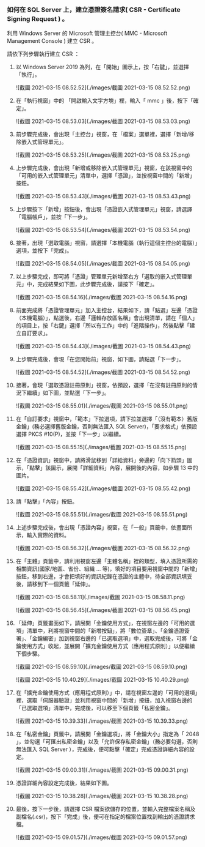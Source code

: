 ### 如何在 SQL Server 上，建立憑證簽名請求( CSR - Certificate Signing Request ) 。

利用 Windows Server 的 Microsoft 管理主控台( MMC - Microsoft Management Console ) 建立 CSR 。

請依下列步驟執行建立 CSR ：

1. 以 Windows Server 2019 為列，在「開始」圖示上，按「右鍵」，並選擇「執行」。

   ![截圖 2021-03-15 08.52.52](./images/截圖 2021-03-15 08.52.52.png)

   

2. 在「執行視窗」中的 「開啟輸入文字方塊」裡，輸入「 mmc 」後，按下「確定」。

   ![截圖 2021-03-15 08.53.03](./images/截圖 2021-03-15 08.53.03.png)

   

3. 前步驟完成後，會出現「主控台」視窗，在「檔案」選單裡，選擇「新增/移除嵌入式管理單元」。

   ![截圖 2021-03-15 08.53.25](./images/截圖 2021-03-15 08.53.25.png)

   

4. 上步驟完成後，會出現「新增或移除嵌入式管理單元」視窗，在該視窗中的「可用的嵌入式管理單元」清單中，選擇「憑證」，並按視窗中間的「新增」按鈕。

   ![截圖 2021-03-15 08.53.43](./images/截圖 2021-03-15 08.53.43.png)

   

5. 上步驟按下「新增」按鈕後，會出現「憑證嵌入式管理單元」視窗，請選譯「電腦帳戶」，並按「下一步」。

   ![截圖 2021-03-15 08.53.54](./images/截圖 2021-03-15 08.53.54.png)

   

6. 接著，出現「選取電腦」視窗，請選擇「本機電腦（執行這個主控台的電腦）」選項，並按下「完成」。

   ![截圖 2021-03-15 08.54.05](./images/截圖 2021-03-15 08.54.05.png)

   

7. 以上步驟完成，即可將「憑證」管理單元新增至右方「選取的嵌入式管理單元」中，完成結果如下圖，此步驟完成後，請按下「確定」。

   ![截圖 2021-03-15 08.54.16](./images/截圖 2021-03-15 08.54.16.png)

   

8. 前面完成將「憑證管理單元」加入主控台，結果如下，請「點選」左邊「憑證（本機電腦）」，點選後，右邊「邏輯存放區名稱」會出現清單，請在「個人」的項目上，按「右鍵」選擇「所以有工作」中的「進階操作」，然後點擊「建立自訂要求」。

   ![截圖 2021-03-15 08.54.43](./images/截圖 2021-03-15 08.54.43.png)

   

9. 上步驟完成後，會現「在您開始前」視窗，如下圖，請點選「下一步」。

   ![截圖 2021-03-15 08.54.52](./images/截圖 2021-03-15 08.54.52.png)

   

10. 接著，會現「選取憑證註冊原則」視窗，依預設，選擇「在沒有註冊原則的情況下繼續」如下圖，並點選「下一步」。

    ![截圖 2021-03-15 08.55.01](./images/截圖 2021-03-15 08.55.01.png)

    

11. 在「自訂要求」視窗中，「範本」下拉選項，請下拉並選擇「（沒有範本）舊版金鑰」(務必選擇舊版金鑰，否則無法匯入 SQL Server)，「要求格式」依預設選擇 PKCS #10(P)，並按「下一步」以繼續。

    ![截圖 2021-03-15 08.55.15](./images/截圖 2021-03-15 08.55.15.png)

    

12. 在「憑證資訊」視窗中，請將滑鼠移到「詳給資料」旁邊的「向下箭頭」圖示，「點擊」該圖示，展開「詳細資料」內容，展開後的內容，如步驟 13 中的圖片。

    ![截圖 2021-03-15 08.55.42](./images/截圖 2021-03-15 08.55.42.png)

    

13. 請「點擊」「內容」按鈕。

    ![截圖 2021-03-15 08.55.51](./images/截圖 2021-03-15 08.55.51.png)

    

14. 上述步驟完成後，會出現「憑證內容」視窗，在「一般」頁籤中，依畫面所示，輸入實際的資料。

    ![截圖 2021-03-15 08.56.32](./images/截圖 2021-03-15 08.56.32.png)

    

15. 在「主體」頁籤中，請利用視窗左邊「主體名稱」裡的類型，填入憑證所需的相關資訊(國家/地區、省份、組織 ... 等)，填好的項目要用視窗中間的「新增」按鈕，移到右邊，才會把填好的資訊紀錄在憑證的主體中，待全部資訊填妥後，請移到下一個頁籤「延伸」。

    ![截圖 2021-03-15 08.58.11](./images/截圖 2021-03-15 08.58.11.png)

    ![截圖 2021-03-15 08.56.45](./images/截圖 2021-03-15 08.56.45.png)

16. 「延伸」頁籤畫面如下，請展開「金鑰使用方式」，在視窗左邊的「可用的選項」清單中，利將視窗中間的「新增按鈕」，將「數位簽章」、「金鑰憑證簽署」、「金鑰編密」加到視窗右邊的「已選取選項」中，選取完成後，可將「金鑰使用方式」收起，並展開「擴充金鑰使用方式（應用程式原則）」以便繼續下個步驟。

    ![截圖 2021-03-15 08.59.10](./images/截圖 2021-03-15 08.59.10.png)

    ![截圖 2021-03-15 10.40.29](./images/截圖 2021-03-15 10.40.29.png)

    

17. 在「擴充金鑰使用方式（應用程式原則）」中，請在視窗左邊的「可用的選項」裡，選取「伺服器驗證」並利用視窗中間的「新增」按鈕，加入視窗右邊的「已選取選項」清單中，完成後，可以移至下個頁籤「私密金鑰」。

    ![截圖 2021-03-15 10.39.33](./images/截圖 2021-03-15 10.39.33.png)

    

18. 在「私密金鑰」頁籤中，請展開「金鑰選項」，將「金鑰大小」指定為「 2048 」，並勾選「可匯出私密金鑰」以及「允許保存私密金鑰」（務必要勾選，否則無法匯入 SQL Server ），完成後，便可點擊「確定」完成憑證詳細內容的設定。

    ![截圖 2021-03-15 09.00.31](./images/截圖 2021-03-15 09.00.31.png)

    

19. 憑證詳細內容設定完成後，結果如下圖。

    ![截圖 2021-03-15 10.38.28](./images/截圖 2021-03-15 10.38.28.png)

    

20. 最後，按下一步後，請選擇 CSR 檔案欲儲存的位置，並輸入完整檔案名稱及副檔名(.csr)，按下「完成」後，便可在指定的檔案位置找到輸出的憑證請求檔。

    ![截圖 2021-03-15 09.01.57](./images/截圖 2021-03-15 09.01.57.png)